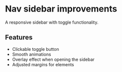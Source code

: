# Nav sidebar improvements

A responsive sidebar with toggle functionality.

## Features
- Clickable toggle button
- Smooth animations
- Overlay effect when opening the sidebar
- Adjusted margins for elements
